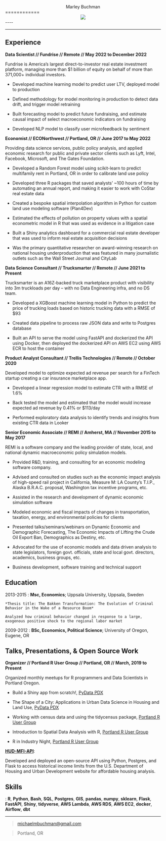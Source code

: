 <center>Marley Buchman</center>
============


<center><img class="img-circle" src="/img/avatar.jpeg" /> </center>
----

>    

----


Experience
----------

**Data Scientist // Fundrise // Remote // May 2022 to December 2022**

Fundrise is America’s largest direct-to-investor real estate investment platform, managing more than $1 billion of equity on behalf of more than 371,000+ individual investors.

* Developed machine learning model to predict user LTV, deployed model to production

* Defined methodology for model monitoring  in production to detect data drift, and trigger model retraining

* Built forecasting model to predict future fundraising, and estimate causal impact of select macroeconomic indicators on fundraising

* Developed NLP model to classify user microfeedback by sentiment

**Economist // ECONorthwest // Portland, OR // June 2017 to May 2022**

Providing data science services, public policy analysis, and applied economic research for public and private sector clients such as Lyft, Intel, Facebook, Microsoft, and The Gates Foundation.  

* Developed a Random Forest model using scikit-learn to predict multifamily rent in Portland, OR in order to calibrate land use policy

* Developed three R packages that saved analysts’ ~100 hours of time by automating an annual report, and making it easier to work with CoStar real estate data

* Created a bespoke spatial interpolation algorithm in Python for custom land use modeling software (Plan4Dev)

* Estimated the effects of pollution on property values with a spatial econometric model in R that was used as evidence in a litigation case

* Built a Shiny analytics dashboard for a commercial real estate developer that was used to inform real estate acquisition decisions

* Was the primary quantitative researcher on award-winning research on national housing underproduction that was featured in many journalistic outlets such as the Wall Street Journal and CityLab

**Data Science Consultant // Trucksmarter // Remote // June 2021 to Present**

Trucksmarter is an A16Z-backed truck marketplace product with visibility into 3m truckloads per day – with no Data Engineering infra, and no DS team.

* Developed a XGBoost machine learning model in Python to predict the price of trucking loads based on historic trucking data with a RMSE of $93

* Created data pipeline to process raw JSON data and write to Postgres database

* Built an API to serve the model using FastAPI and dockerized the API using Docker, then deployed the dockerized API on AWS EC2 using AWS ECR to host the container


**Product Analyst Consultant // Trellis Technologies // Remote // October 2020**

Developed model to optimize expected ad revenue per search for a FinTech startup creating a car insurance marketplace app.

* Developed a linear regression model to estimate CTR with a RMSE of 1.6%

* Back tested the model and estimated that the model would increase expected ad revenue by 0.41% or $113/day

* Performed exploratory data analysis to identify trends and insights from existing CTR data in Looker


**Senior Economic Associate // REMI // Amherst, MA // November 2015 to May 2017**

REMI is a software company and the leading provider of state, local, and national dynamic macroeconomic policy simulation models.

* Provided R&D, training, and consulting for an economic modeling software company.

* Advised and consulted on studies such as the economic impact analysis of high-speed rail project in California, Measure M: LA County’s T.I.P., Alaska B.R.A.C. proposal, Washington tax incentive programs, etc.

* Assisted in the research and development of dynamic economic simulation software

* Modeled economic and fiscal impacts of changes in transportation, taxation, energy, and environmental policies for clients

* Presented talks/seminars/webinars on Dynamic Economic and Demographic Forecasting, The Economic Impacts of Lifting the Crude Oil Export Ban, Demographics as Destiny, etc.

* Advocated for the use of economic models and data driven analysis to state legislators, foreign govt. officials, state and local govt. directors, academics, business groups, etc.

* Business development, software training and technical support


Education
---------


2013-2015
:   **Msc, Economics**; Uppsala University, Uppsala, Sweden

    *Thesis title: The Bakken Transformation: The Evolution of Criminal Behavior in the Wake of a Resource Boom*
    
    Analyzed how criminal behavior changed in response to a large, exogenous positive shock to the regional labor market

2009-2012
:   **BSc, Economics, Political Science**; University of Oregon, Eugene, OR


Talks, Presentations, & Open Source Work
--------------------

**Organizer // Portland R User Group // Portland, OR // March, 2019 to Present**

Organized monthly meetups for R programmers and Data Scientists in Portland Oregon.

* Build a Shiny app from scratch!, [PyData PDX](https://www.meetup.com/PyData-PDX/events/279867395/)

* The Shape of a City: Applications in Urban Data Science in Housing and Land Use, [PyData PDX](https://www.meetup.com/PyData-PDX/events/267324998/)

* Working with census data and using the tidycensus package, [Portland R User Group](https://www.meetup.com/portland-r-user-group/events/271649940/)

* Introduction to Spatial Data Analysis with R, [Portland R User Group](https://www.meetup.com/portland-r-user-group/events/258271365/)

* R in Industry Night, [Portland R User Group](https://www.meetup.com/portland-r-user-group/events/248703297/)

**[HUD-MFI-API](https://hud-mfi-api.herokuapp.com/)**: 

Developed and deployed an open-source API using Python, Postgres, and Flask to access historical income limits from the U.S. Department of Housing and Urban Development website for affordable housing analysis.

Skills
--------------------

:   **R**, **Python**, **Bash**, **SQL**, **Postgres**, **GIS**, **pandas**, **numpy**, **sklearn**, **Flask**, **FastAPI**, **Shiny**, **tidyverse**, **AWS Lambda**, **AWS RDS**, **AWS EC2**, **docker**, **Airflow**, **dbt**



----

> <michaelmbuchman@gmail.com> 

> Portland, OR
